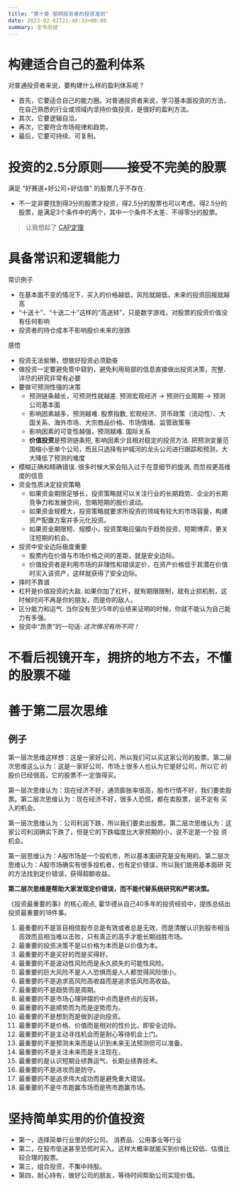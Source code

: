 ```yaml
---
title: "第十章 聪明投资者的投资准则"
date: 2023-02-01T21:48:33+08:00
summary: 全书总结
---
```


# 构建适合自己的盈利体系

对普通投资者来说，要构建什么样的盈利体系呢？
- 首先，它要适合自己的能力圈。对普通投资者来说，学习基本面投资的方法，在自己熟悉的行业或领域内坚持价值投资，是很好的盈利方法。
- 其次，它要逻辑自洽。
- 再次，它要符合市场规律和趋势。
- 最后，它要可持续、可复制。



# 投资的2.5分原则——接受不完美的股票

满足 "好赛道+好公司+好估值" 的股票几乎不存在.
- 不一定非要找到得3分的股票才投资，得2.5分的股票也可以考虑。得2.5分的股票，是满足3个条件中的两个，其中一个条件不太差、不得零分的股票。

> 让我想起了 [CAP定理](https://zh.m.wikipedia.org/zh-hans/CAP%E5%AE%9A%E7%90%86)




# 具备常识和逻辑能力

常识例子
- 在基本面不变的情况下，买入的价格越低，风险就越低，未来的投资回报就越高
- “十送十”、“十送二十”这样的“高送转”，只是数字游戏，对股票的投资价值没有任何影响
- 投资者的持仓成本不影响股价未来的涨跌

感悟
- 投资无法偷懒，想做好投资必须勤奋
- 做投资一定要避免管中窥豹，避免利用局部的信息直接做出投资决策，完整、详尽的研究非常有必要
- 要做可预测性强的决策
  - 预测链条越长，可预测性就越差. 预测宏观经济 -> 预测行业周期 -> 预测公司基本面
  - 影响因素越多，预测越难. 股票指数, 宏观经济、货币政策（流动性）、大国关系、海外市场、大宗商品价格、市场情绪、监管政策等
  - 影响因素的可变性越强，预测越难. 国际关系
  - **价值投资**是预测链条短, 影响因素少且相对稳定的投资方法. 把预测变量范围缩小至单个公司，而且只选择有护城河的龙头公司进行跟踪和预测，大
    大降低了预测的难度
- 模糊正确和精确错误. 很多时候大家会陷入过于在意细节的旋涡, 而忽视更高维度的信息
- 资金性质决定投资策略
  - 如果资金期限足够长，投资策略就可以关注行业的长期趋势、企业的长期竞争力和发展空间，忽略短期的股价波动。
  - 如果资金规模大，投资策略就要求所投资的领域有较大的市场容量，构建资产配置方案并多元化投资。
  - 如果资金期限短、规模小，投资策略应偏向于趋势投资、短期博弈，更关注短期的机会。
- 投资中安全边际极度重要
  - 股票内在价值与市场价格之间的差距，就是安全边际。
  - 价值投资者是利用市场的非理性和错误定价，在资产价格低于其潜在价值时买入该资产，这样就获得了安全边际。
- 择时不靠谱
- 杠杆是价值投资的大敌. 如果你加了杠杆，就有期限限制，就有止损机制，这时候时间不再是你的朋友，而是你的敌人。
- 区分能力和运气. 当你没有至少5年的业绩来证明的时候，你就不能认为自己能力有多强。
- 投资中“昂贵”的一句话: *这次情况有所不同！*



# 不看后视镜开车，拥挤的地方不去，不懂的股票不碰



# 善于第二层次思维

## 例子

第一层次思维这样想：这是一家好公司，所以我们可以买这家公司的股票。第二层次思维这么认为：这是一家好公司，市场上很多人也认为它是好公司，所以它
的股价已经很高，它的股票不一定值得买。

第一层次思维认为：现在经济不好，通货膨胀率很高，股市行情不好，我们要卖股票。第二层次思维认为：现在经济不好，很多人恐慌，都在卖股票，说不定有
买入的机会。

第一层次思维认为：公司利润下跌，所以我们要卖出股票。第二层次思维认为：这家公司利润确实下跌了，但是它的下跌幅度比大家预期的小，说不定是一个投
资机会。

第一层思维认为：A股市场是一个投机市，所以基本面研究是没有用的。第二层次思维认为：A股市场确实有很多投机者，也有定价错误，所以我们能用基本面研
究的方法找到定价错误，获得超额收益。

**第二层次思维是帮助大家发现定价错误，而不能代替系统研究和严密决策。**

《投资最重要的事》的核心观点, 霍华德从自己40多年的投资经验中，提炼总结出投资最重要的18件事。
1. 最重要的不是盲目相信股市总是有效或者总是无效，而是清醒认识到股市相当高效而且相当难以击败，只有真正的高手才能长期战胜市场。
2. 最重要的投资决策不是以价格为本而是以价值为本。
3. 最重要的不是买好的而是买得好。
4. 最重要的不是波动性风险而是永久损失的可能性风险。
5. 最重要的巨大风险不是人人恐惧而是人人都觉得风险很小。
6. 最重要的不是追求高风险高收益而是追求低风险高收益。
7. 最重要的不是趋势而是周期。
8. 最重要的不是市场心理钟摆的中点而是终点的反转。
9. 最重要的不是顺势而为而是逆势而为。
10. 最重要的不是想到而是做到逆向投资。
11. 最重要的不是价格、价值而是相对的性价比，即安全边际。
12. 最重要的不是主动寻找机会而是耐心等待机会上门。
13. 最重要的不是预测未来而是认识到未来无法预测但可以准备。
14. 最重要的不是关注未来而是关注现在。 
15. 最重要的是认识短期业绩靠运气、长期业绩靠技术。
16. 最重要的不是进攻而是防守。
17. 最重要的不是追求伟大成功而是避免重大错误。
18. 最重要的不是牛市跑赢市场而是熊市跑赢市场。




# 坚持简单实用的价值投资

- 第一，选择简单行业里的好公司。 消费品、公用事业等行业
- 第二，在股市低迷甚至恐慌时买入。这样大概率就能买到价格比较低、估值比较合理的股票。
- 第三，组合投资，不集中持股。
- 第四，耐心持有，做好公司的朋友，等待时间帮助公司实现价值。

